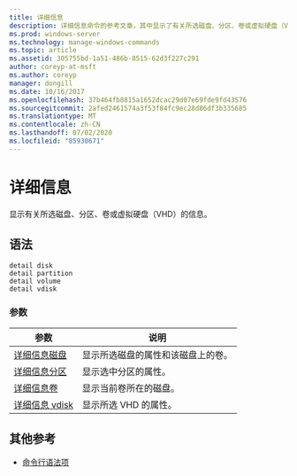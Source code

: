 ```yaml
---
title: 详细信息
description: 详细信息命令的参考文章，其中显示了有关所选磁盘、分区、卷或虚拟硬盘（VHD）的信息。
ms.prod: windows-server
ms.technology: manage-windows-commands
ms.topic: article
ms.assetid: 305755bd-1a51-486b-8515-62d3f227c291
author: coreyp-at-msft
ms.author: coreyp
manager: dongill
ms.date: 10/16/2017
ms.openlocfilehash: 37b464fb8815a1652dcac29d07e69fde9fd43576
ms.sourcegitcommit: 2afed2461574a3f53f84fc9ec28d86df3b335685
ms.translationtype: MT
ms.contentlocale: zh-CN
ms.lasthandoff: 07/02/2020
ms.locfileid: "85930671"
---
```

# <a name="detail"></a>详细信息

显示有关所选磁盘、分区、卷或虚拟硬盘（VHD）的信息。

## <a name="syntax"></a>语法

```
detail disk
detail partition
detail volume
detail vdisk
```

### <a name="parameters"></a>参数

| 参数 | 说明 |
| --------- | ----------- |
| [详细信息磁盘](detail-disk.md) | 显示所选磁盘的属性和该磁盘上的卷。 |
| [详细信息分区](detail-partition.md) | 显示选中分区的属性。 |
| [详细信息卷](detail-volume.md) | 显示当前卷所在的磁盘。 |
| [详细信息 vdisk](detail-vdisk.md) | 显示所选 VHD 的属性。 |

## <a name="additional-references"></a>其他参考

- [命令行语法项](command-line-syntax-key.md)
